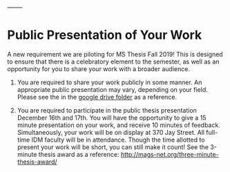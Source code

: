 –––––
# Public Presentation of Your Work

A new requirement we are piloting for MS Thesis Fall 2019! This is designed to ensure that there is a celebratory element to the semester, as well as an opportunity for you to share your work with a broader audience. 

1. You are required to share your work publicly in some manner. An appropriate public presentation may vary, depending on your field. Please see the in the [google drive folder](https://drive.google.com/open?id=1OIZk3AVwgh4oFYkq5wG2bOZOkDLv-NheBGl0pz0F1Yw) as a reference. 

2. You are required to participate in the public thesis presentation December 16th and 17th. You will have the opportunity to give a 15 minute presentation on your work, and receive 10 minutes of feedback. Simultaneously, your work will be on display at 370 Jay Street. All full-time IDM faculty will be in attendance. Though the time allotted to present your work will be short, you can still make it count! See the 3-minute thesis award as a reference: http://mags-net.org/three-minute-thesis-award/ 


